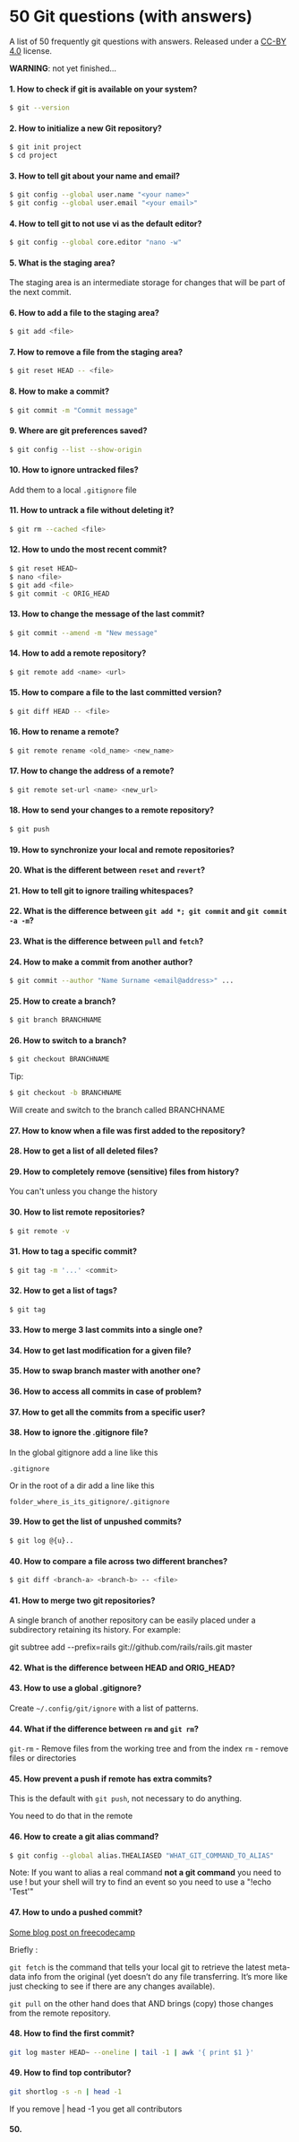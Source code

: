 # 50 Git questions (with answers)

A list of 50 frequently git questions with answers.
Released under a [CC-BY 4.0](https://creativecommons.org/licenses/by/4.0/) license.

**WARNING**: not yet finished...


#### 1. How to check if git is available on your system?

``` bash
$ git --version
```



#### 2. How to initialize a new Git repository?

``` bash
$ git init project
$ cd project
```



#### 3. How to tell git about your name and email?

``` bash
$ git config --global user.name "<your name>"
$ git config --global user.email "<your email>"
```



#### 4. How to tell git to not use vi as the default editor?

``` bash
$ git config --global core.editor "nano -w"
```



#### 5. What is the staging area?

The staging area is an intermediate storage for changes that will be part of the
next commit.



#### 6. How to add a file to the staging area?

``` bash
$ git add <file>
```



#### 7. How to remove a file from the staging area?

``` bash
$ git reset HEAD -- <file>
```



#### 8. How to make a commit?

``` bash
$ git commit -m "Commit message"
```

#### 9. Where are git preferences saved?

``` bash
$ git config --list --show-origin
```

#### 10. How to ignore untracked files?

Add them to a local `.gitignore` file

#### 11. How to untrack a file without deleting it?

``` bash
$ git rm --cached <file>
```

#### 12. How to undo the most recent commit?

``` bash
$ git reset HEAD~
$ nano <file>
$ git add <file>
$ git commit -c ORIG_HEAD
```

#### 13. How to change the message of the last commit?

``` bash
$ git commit --amend -m "New message"
```

#### 14. How to add a remote repository?

``` bash
$ git remote add <name> <url>
```

#### 15. How to compare a file to the last committed version?

``` bash
$ git diff HEAD -- <file>
```


#### 16. How to rename a remote?

``` bash
$ git remote rename <old_name> <new_name>
```

#### 17. How to change the address of a remote?

``` bash
$ git remote set-url <name> <new_url>
```

#### 18. How to send your changes to a remote repository?

``` bash
$ git push
```


#### 19. How to synchronize your local and remote repositories?
#### 20. What is the different between `reset` and `revert`?
#### 21. How to tell git to ignore trailing whitespaces?
#### 22. What is the difference between `git add *; git commit` and `git commit -a -m`?
#### 23. What is the difference between `pull` and `fetch`?
#### 24. How to make a commit from another author?

```bash
$ git commit --author "Name Surname <email@address>" ...
```

#### 25. How to create a branch?

``` bash
$ git branch BRANCHNAME
```

#### 26. How to switch to a branch?

``` bash
$ git checkout BRANCHNAME
```

Tip:

``` bash
$ git checkout -b BRANCHNAME
```

Will create and switch to the branch called BRANCHNAME

#### 27. How to know when a file was first added to the repository?
#### 28. How to get a list of all deleted files?
#### 29. How to completely remove (sensitive) files from history?

You can't unless you change the history

#### 30. How to list remote repositories?

```bash
$ git remote -v
```

#### 31. How to tag a specific commit?

```bash
$ git tag -m '...' <commit>
```

#### 32. How to get a list of tags?

```bash
$ git tag
```

#### 33. How to merge 3 last commits into a single one?
#### 34. How to get last modification for a given file?
#### 35. How to swap branch master with another one?
#### 36. How to access all commits in case of problem?
#### 37. How to get all the commits from a specific user?
#### 38. How to ignore the .gitignore file?

In the global gitignore add a line like this

`.gitignore`

Or in the root of a dir add a line like this

`folder_where_is_its_gitignore/.gitignore`

#### 39. How to get the list of unpushed commits?

```bash
$ git log @{u}..
```

#### 40. How to compare a file across two different branches?

```bash
$ git diff <branch-a> <branch-b> -- <file>
```

#### 41. How to merge two git repositories?

A single branch of another repository can be easily placed under a subdirectory retaining its history. For example:

git subtree add --prefix=rails git://github.com/rails/rails.git master


#### 42. What is the difference between HEAD and ORIG_HEAD?
#### 43. How to use a global .gitignore?

Create `~/.config/git/ignore` with a list of patterns.

#### 44. What if the difference between `rm` and `git rm`?

`git-rm` - Remove files from the working tree and from the index
`rm` - remove files or directories


#### 45. How prevent a push if remote has extra commits?

This is the default with `git push`, not necessary to do anything.

You need to do that in the remote
 
#### 46. How to create a git alias command?

``` bash
$ git config --global alias.THEALIASED "WHAT_GIT_COMMAND_TO_ALIAS"
```

Note:
If you want to alias a real command __not a git command__ you need to use ! but your shell will try to find an event so you need to use a 
"\!echo 'Test'"

#### 47. How to undo a pushed commit?

[Some blog post on freecodecamp](https://www.freecodecamp.org/news/git-fetch-vs-pull/)

Briefly :

`git fetch` is the command that tells your local git to retrieve the latest meta-data info from the original (yet doesn’t do any file transferring. It’s more like just checking to see if there are any changes available).

`git pull` on the other hand does that AND brings (copy) those changes from the remote repository.

#### 48. How to find the first commit?

``` bash
git log master HEAD~ --oneline | tail -1 | awk '{ print $1 }'
```

#### 49. How to find top contributor?

``` bash
git shortlog -s -n | head -1
```

If you remove | head -1 you get all contributors

#### 50. 